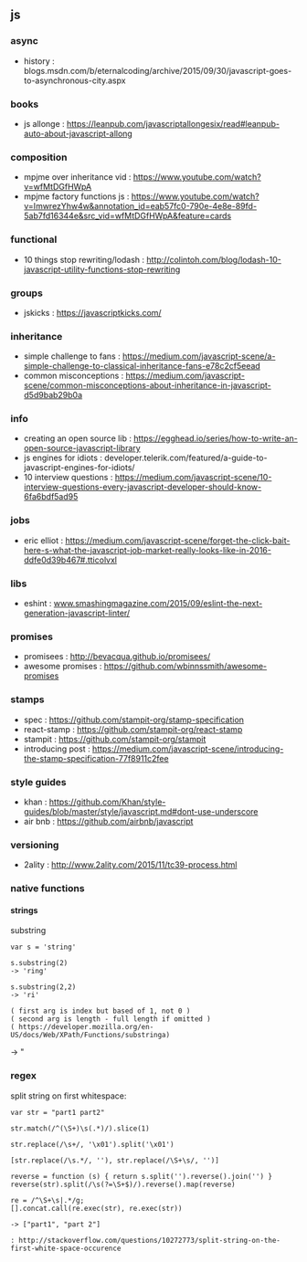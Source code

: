 ## js

### async
- history : blogs.msdn.com/b/eternalcoding/archive/2015/09/30/javascript-goes-to-asynchronous-city.aspx

### books
- js allonge : https://leanpub.com/javascriptallongesix/read#leanpub-auto-about-javascript-allong

### composition
- mpjme over inheritance vid : https://www.youtube.com/watch?v=wfMtDGfHWpA
- mpjme factory functions js : https://www.youtube.com/watch?v=ImwrezYhw4w&annotation_id=eab57fc0-790e-4e8e-89fd-5ab7fd16344e&src_vid=wfMtDGfHWpA&feature=cards

### functional
- 10 things stop rewriting/lodash : http://colintoh.com/blog/lodash-10-javascript-utility-functions-stop-rewriting

### groups
- jskicks : https://javascriptkicks.com/

### inheritance
- simple challenge to fans : https://medium.com/javascript-scene/a-simple-challenge-to-classical-inheritance-fans-e78c2cf5eead
- common misconceptions : https://medium.com/javascript-scene/common-misconceptions-about-inheritance-in-javascript-d5d9bab29b0a

### info
- creating an open source lib : https://egghead.io/series/how-to-write-an-open-source-javascript-library  
- js engines for idiots : developer.telerik.com/featured/a-guide-to-javascript-engines-for-idiots/           
- 10 interview questions : https://medium.com/javascript-scene/10-interview-questions-every-javascript-developer-should-know-6fa6bdf5ad95

### jobs
- eric elliot : https://medium.com/javascript-scene/forget-the-click-bait-here-s-what-the-javascript-job-market-really-looks-like-in-2016-ddfe0d39b467#.tticolvxl

### libs
- eshint : www.smashingmagazine.com/2015/09/eslint-the-next-generation-javascript-linter/

### promises
- promisees : http://bevacqua.github.io/promisees/                                                           
- awesome promises : https://github.com/wbinnssmith/awesome-promises                                         

### stamps
- spec : https://github.com/stampit-org/stamp-specification
- react-stamp : https://github.com/stampit-org/react-stamp
- stampit : https://github.com/stampit-org/stampit
- introducing post : https://medium.com/javascript-scene/introducing-the-stamp-specification-77f8911c2fee

### style guides
- khan : https://github.com/Khan/style-guides/blob/master/style/javascript.md#dont-use-underscore
- air bnb : https://github.com/airbnb/javascript

### versioning
- 2ality : http://www.2ality.com/2015/11/tc39-process.html



### native functions
#### strings

substring
```
var s = 'string'

s.substring(2)
-> 'ring'

s.substring(2,2)
-> 'ri'

( first arg is index but based of 1, not 0 )
( second arg is length - full length if omitted )
( https://developer.mozilla.org/en-US/docs/Web/XPath/Functions/substringa)
```

-> "
### regex

split string on first whitespace:
```
var str = "part1 part2"

str.match(/^(\S+)\s(.*)/).slice(1)

str.replace(/\s+/, '\x01').split('\x01')

[str.replace(/\s.*/, ''), str.replace(/\S+\s/, '')]

reverse = function (s) { return s.split('').reverse().join('') }
reverse(str).split(/\s(?=\S+$)/).reverse().map(reverse)

re = /^\S+\s|.*/g;
[].concat.call(re.exec(str), re.exec(str))

-> ["part1", "part 2"]

: http://stackoverflow.com/questions/10272773/split-string-on-the-first-white-space-occurence
```
